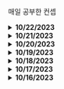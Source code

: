 매일 공부한 컨셉

<details>
 <summary><b>10/22/2023</b></summary>

- Javascript Deep Dive
  - 클래스
  - 상속과 프로토타입
  - 함수 객체의 prototype 프로퍼티
  - 프로토타입 체인
  - 오버라이딩
  - 오버로딩

- HTTP
  - HTTP 헤더
  - Content Type
  - Content Encoding
  - Content Language
  - Content Length
  - 헤더 협상
  - 전송 하는 방식

</details>


<details>
 <summary><b>10/21/2023</b></summary>

- Javascript Deep Dive
  - 프로퍼티 어트리뷰트와 프로퍼티 디스크립터 객체
  - 생성자 함수에 의한 객체
  - 1급객체
  - 함수가 일급객체이기 때문에 할 수 있는 것은 무엇인가?
  - __ proto__ 접근자 프로퍼티


- HTTP 
  - HTTP 상태코드 
    - 100,200,300,400,500


</details>

<details>
 <summary><b>10/20/2023</b></summary>

- Javascript Deep Dive
  - 실행 컨텍스트
  - 실행 콘텍스트 type
  - 랙시컬 환경
  - 실행 콘텍스트 컴포넌트
  - Call Stack
  - 코드의 `평가`와 `실행`
  - 전역 변수의 문제점

- HTTP 
  - 클라이언트에서 서버로 데이터 전송
    - 4가지 상황(정적,동적,HTML FORM,파일 전송)
    - Content-Type
  - API 설계
    - POST 기반 등록
    - PUT 기반 등록
    - Collection 
    - Store 
    - Controller/Control URI

- AJAX

</details>

<details>
 <summary><b>10/19/2023</b></summary>

- Javascript Deep Dive
 - 함수
    - 함수 정의(4, 함수 선언, 함수 표현, 함수 생성자, 화살표 함수)
    - 함수 호출 형태(4, 즉시 실행, 재귀, 중첩, 콜백)
    - 순수 함수, 비순수 함수
  - 객체
    - 객체란?
    - ES6 추가된 목록
    - 원시 값 vs 객체
    - 얕은 복사 vs 깊은 복사

- React 
  - React가 해결하고자 하는 문제
  - React특징

- HTTP
  - GET/PUT/POST/DELETE/PATCH 
  - HTTP 속성 
    - `Safe(안전)`
    - `Idempotent(멱등)`
    - `Cacheable(캐시가능)`

</details>

<details>
 <summary><b>10/18/2023</b></summary>

- Javascript Deep Dive
  - 암묵적 타입 변환
  - 명시적 타입 변환
  - 자바스크립트 오셔널 체이닝 
  - 논리적 연산자 
  - 단축평가: `??`와 `||`의 차이점
- HTTP
  - request response 
  - Stateful(상태 유지), Stateless(무상태). 
  - Connectionless
  - HTTP Message --> Start,Header,Body

</details>

<details>
 <summary><b>10/17/2023</b></summary>

- Javascript Deep Dive
  - 변수
    - 선언, 초기화, 할당, 호이스팅, TDZ, let, const, var, 함수 선언식, 함수 표현식.
  - 변수 타입
    - 원시 타입(Number,String,Boolean,Undefined,Null,Symbol,Template)
    - 객체타입
    - 동적타입
    - 타입의 필요성
- URI
  - URL,URN
- 웹 브라우저 요청 흐름
</details>

<details>
 <summary><b>10/16/2023</b></summary>

- Browser 동작 원리

  - User Interface
  - Browser Engine
  - Rendering Engine (Webkit, gekko, blink)
  - Network
  - Javascript Runtime(V8)
  - UI Backend
  - Data Persistence
  - Critical Rendering Path
  - DOM
  - CSSOM
  - Render Tree
  - Reflow
  - Paint

- React Router

  - CreateBrowserRouter
  - Router Provider
  - useParams
  - Outlet
  - navigate

- Networking - IP - TCP/IP - UDP - PORT - DNS
</details>
